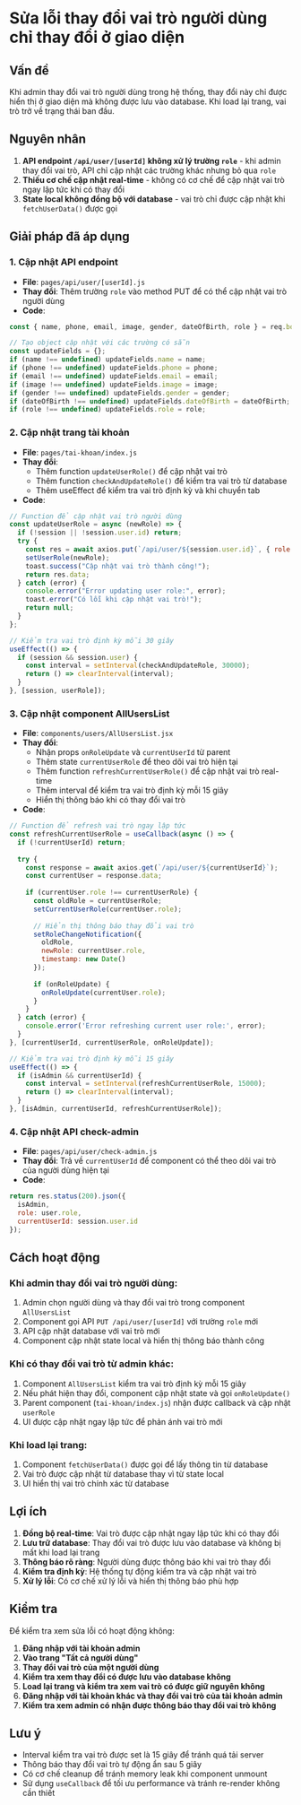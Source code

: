 # Sửa lỗi thay đổi vai trò người dùng chỉ thay đổi ở giao diện

## Vấn đề
Khi admin thay đổi vai trò người dùng trong hệ thống, thay đổi này chỉ được hiển thị ở giao diện mà không được lưu vào database. Khi load lại trang, vai trò trở về trạng thái ban đầu.

## Nguyên nhân
1. **API endpoint `/api/user/[userId]` không xử lý trường `role`** - khi admin thay đổi vai trò, API chỉ cập nhật các trường khác nhưng bỏ qua `role`
2. **Thiếu cơ chế cập nhật real-time** - không có cơ chế để cập nhật vai trò ngay lập tức khi có thay đổi
3. **State local không đồng bộ với database** - vai trò chỉ được cập nhật khi `fetchUserData()` được gọi

## Giải pháp đã áp dụng

### 1. Cập nhật API endpoint
- **File**: `pages/api/user/[userId].js`
- **Thay đổi**: Thêm trường `role` vào method PUT để có thể cập nhật vai trò người dùng
- **Code**:
```javascript
const { name, phone, email, image, gender, dateOfBirth, role } = req.body;

// Tạo object cập nhật với các trường có sẵn
const updateFields = {};
if (name !== undefined) updateFields.name = name;
if (phone !== undefined) updateFields.phone = phone;
if (email !== undefined) updateFields.email = email;
if (image !== undefined) updateFields.image = image;
if (gender !== undefined) updateFields.gender = gender;
if (dateOfBirth !== undefined) updateFields.dateOfBirth = dateOfBirth;
if (role !== undefined) updateFields.role = role;
```

### 2. Cập nhật trang tài khoản
- **File**: `pages/tai-khoan/index.js`
- **Thay đổi**: 
  - Thêm function `updateUserRole()` để cập nhật vai trò
  - Thêm function `checkAndUpdateRole()` để kiểm tra vai trò từ database
  - Thêm useEffect để kiểm tra vai trò định kỳ và khi chuyển tab
- **Code**:
```javascript
// Function để cập nhật vai trò người dùng
const updateUserRole = async (newRole) => {
  if (!session || !session.user.id) return;
  try {
    const res = await axios.put(`/api/user/${session.user.id}`, { role: newRole });
    setUserRole(newRole);
    toast.success("Cập nhật vai trò thành công!");
    return res.data;
  } catch (error) {
    console.error("Error updating user role:", error);
    toast.error("Có lỗi khi cập nhật vai trò!");
    return null;
  }
};

// Kiểm tra vai trò định kỳ mỗi 30 giây
useEffect(() => {
  if (session && session.user) {
    const interval = setInterval(checkAndUpdateRole, 30000);
    return () => clearInterval(interval);
  }
}, [session, userRole]);
```

### 3. Cập nhật component AllUsersList
- **File**: `components/users/AllUsersList.jsx`
- **Thay đổi**:
  - Nhận props `onRoleUpdate` và `currentUserId` từ parent
  - Thêm state `currentUserRole` để theo dõi vai trò hiện tại
  - Thêm function `refreshCurrentUserRole()` để cập nhật vai trò real-time
  - Thêm interval để kiểm tra vai trò định kỳ mỗi 15 giây
  - Hiển thị thông báo khi có thay đổi vai trò
- **Code**:
```javascript
// Function để refresh vai trò ngay lập tức
const refreshCurrentUserRole = useCallback(async () => {
  if (!currentUserId) return;
  
  try {
    const response = await axios.get(`/api/user/${currentUserId}`);
    const currentUser = response.data;
    
    if (currentUser.role !== currentUserRole) {
      const oldRole = currentUserRole;
      setCurrentUserRole(currentUser.role);
      
      // Hiển thị thông báo thay đổi vai trò
      setRoleChangeNotification({
        oldRole,
        newRole: currentUser.role,
        timestamp: new Date()
      });
      
      if (onRoleUpdate) {
        onRoleUpdate(currentUser.role);
      }
    }
  } catch (error) {
    console.error('Error refreshing current user role:', error);
  }
}, [currentUserId, currentUserRole, onRoleUpdate]);

// Kiểm tra vai trò định kỳ mỗi 15 giây
useEffect(() => {
  if (isAdmin && currentUserId) {
    const interval = setInterval(refreshCurrentUserRole, 15000);
    return () => clearInterval(interval);
  }
}, [isAdmin, currentUserId, refreshCurrentUserRole]);
```

### 4. Cập nhật API check-admin
- **File**: `pages/api/user/check-admin.js`
- **Thay đổi**: Trả về `currentUserId` để component có thể theo dõi vai trò của người dùng hiện tại
- **Code**:
```javascript
return res.status(200).json({ 
  isAdmin,
  role: user.role,
  currentUserId: session.user.id
});
```

## Cách hoạt động

### Khi admin thay đổi vai trò người dùng:
1. Admin chọn người dùng và thay đổi vai trò trong component `AllUsersList`
2. Component gọi API `PUT /api/user/[userId]` với trường `role` mới
3. API cập nhật database với vai trò mới
4. Component cập nhật state local và hiển thị thông báo thành công

### Khi có thay đổi vai trò từ admin khác:
1. Component `AllUsersList` kiểm tra vai trò định kỳ mỗi 15 giây
2. Nếu phát hiện thay đổi, component cập nhật state và gọi `onRoleUpdate()`
3. Parent component (`tai-khoan/index.js`) nhận được callback và cập nhật `userRole`
4. UI được cập nhật ngay lập tức để phản ánh vai trò mới

### Khi load lại trang:
1. Component `fetchUserData()` được gọi để lấy thông tin từ database
2. Vai trò được cập nhật từ database thay vì từ state local
3. UI hiển thị vai trò chính xác từ database

## Lợi ích

1. **Đồng bộ real-time**: Vai trò được cập nhật ngay lập tức khi có thay đổi
2. **Lưu trữ database**: Thay đổi vai trò được lưu vào database và không bị mất khi load lại trang
3. **Thông báo rõ ràng**: Người dùng được thông báo khi vai trò thay đổi
4. **Kiểm tra định kỳ**: Hệ thống tự động kiểm tra và cập nhật vai trò
5. **Xử lý lỗi**: Có cơ chế xử lý lỗi và hiển thị thông báo phù hợp

## Kiểm tra

Để kiểm tra xem sửa lỗi có hoạt động không:

1. **Đăng nhập với tài khoản admin**
2. **Vào trang "Tất cả người dùng"**
3. **Thay đổi vai trò của một người dùng**
4. **Kiểm tra xem thay đổi có được lưu vào database không**
5. **Load lại trang và kiểm tra xem vai trò có được giữ nguyên không**
6. **Đăng nhập với tài khoản khác và thay đổi vai trò của tài khoản admin**
7. **Kiểm tra xem admin có nhận được thông báo thay đổi vai trò không**

## Lưu ý

- Interval kiểm tra vai trò được set là 15 giây để tránh quá tải server
- Thông báo thay đổi vai trò tự động ẩn sau 5 giây
- Có cơ chế cleanup để tránh memory leak khi component unmount
- Sử dụng `useCallback` để tối ưu performance và tránh re-render không cần thiết
